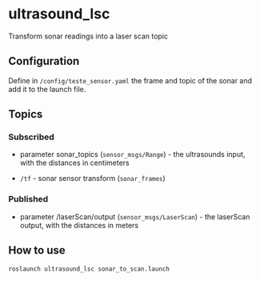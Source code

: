 # ultrasound_lsc

Transform sonar readings into a laser scan topic

## Configuration

Define in `/config/teste_sensor.yaml` the frame and topic of the sonar and add it to the launch file.

## Topics
### Subscribed

- parameter sonar_topics (`sensor_msgs/Range`) - the ultrasounds input, with the distances in centimeters

- `/tf` - sonar sensor transform (`sonar_frames`)

### Published

- parameter /laserScan/output (`sensor_msgs/LaserScan`) - the laserScan output, with the distances in meters

## How to use

`roslaunch ultrasound_lsc sonar_to_scan.launch`
